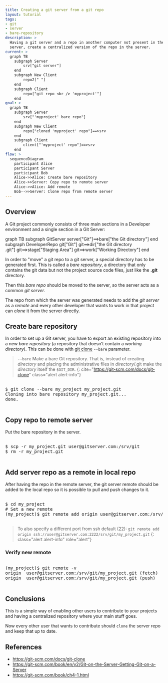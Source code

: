 ```yaml
---
title: Creating a git server from a git repo
layout: tutorial
tags:
- git
- server
- bare-repository
description: >
  Having a git server and a repo in another computer not present in the <br>
  server, create a centralized version of the repo in the server.
current: >
  graph TB
    subgraph Server
        srv["git server"]
    end
    subgraph New Client
        repo2[" "]
    end
    subgraph Client
        repo["git repo <br /> 'myproject'"]
    end
goal: >
  graph TB
    subgraph Server
        srv["'myproject' bare repo"]
    end
    subgraph New Client
        repo["cloned 'myproject' repo"]==>srv
    end
    subgraph Client
        client["'myproject' repo"]==>srv
    end
flow: >
  sequenceDiagram
    participant Alice
    participant Server
    participant Bob
    Alice->>Alice: Create bare repository
    Alice->>Server: Copy repo to remote server
    Alice->>Alice: Add remote
    Bob-->>Server: Clone repo from remote server
---
```


## Overview

A Git project commonly consists of three main sections in a Developer environment and 
a single section in a Git Server:

<div class="mermaid">
graph TB
    subgraph GitServer
      server["Git"]==>bare["the Git directory"]
    end
    subgraph DeveloperRepo
      git["Git"]
      git==>dir["the Git directory <br /> .git"]
      git==>stage["Staging Area"]
      git==>work["Working Directory"]
    end
</div>

In order to "move" a git repo to a git server, a special directory 
has to be generated first. This is called a _bare repository_, a directory
that only contains the git data but not the project source code files,
just like the __.git__ directory.

Then this _bare repo_ should be moved to the server, so the server acts as
 a common _git server_.

The repo from which the server was generated needs to add the _git server_ as a 
_remote_ and every other developer that wants to work in that project can
_clone_ it from the server directly.

## Create bare repository 

In order to set up a Git server, you have to export an existing repository
into a new _bare repository_ (a repository that doesn’t contain 
a _working directory_). This can be done with
[git clone](https://git-scm.com/docs/git-clone) `--bare` parameter.

> `--bare` Make a bare Git repository. That is, instead of creating
> _directory_ and placing the administrative files in _directory_/.git
> make the _directory_ itself the `$GIT_DIR`.
{: cite="https://git-scm.com/docs/git-clone" class="alert alert-info"}

<pre class="shell">
<samp>
<span class="shell-prompt">$</span> <kbd>git clone --bare my_project my_project.git</kbd>
Cloning into bare repository my_project.git...
done.
</samp>
</pre>

## Copy repo to remote server 

Put the bare repository in the server.


<pre class="shell">
<samp>
<span class="shell-prompt">$</span> <kbd>scp -r my_project.git user@gitserver.com:/srv/git</kbd>
<span class="shell-prompt">$</span> <kbd>rm -r my_project.git</kbd>
</samp>
</pre>

## Add server repo as a remote in local repo 

After having the repo in the remote server, the git server remote should be
added to the local repo so it is possible to pull and push changes to it.

<pre class="shell">
<samp>
<span class="shell-prompt">$</span> <kbd>cd my_project</kbd>
<span class="shell-comment"># Set a new remote</span>
<span class="shell-prompt">(my_project)$</span> <kbd>git remote add origin user@gitserver.com:/srv/git/my_project.git</kbd>
</samp>
</pre>

> To also specify a different port from ssh default (22): `git remote add origin ssh://user@gitserver.com:2222/srv/git/my_project.git`
{: class="alert alert-info" role="alert"}

### Verify new remote

<pre class="shell">
<samp>
<span class="shell-prompt">(my_project)$</span> <kbd>git remote -v</kbd>
origin  user@gitserver.com:/srv/git/my_project.git (fetch)
origin  user@gitserver.com:/srv/git/my_project.git (push)
</samp>
</pre>

## Conclusions

This is a simple way of enabling other users to contribute to your
projects and having a centralized repository where your main stuff
goes. 

Now every other user that wants to contribute should `clone` the
server repo and keep that up to date.

## References 

- <https://git-scm.com/docs/git-clone>
- <https://git-scm.com/book/en/v2/Git-on-the-Server-Getting-Git-on-a-Server>
- <https://git-scm.com/book/ch4-1.html>
